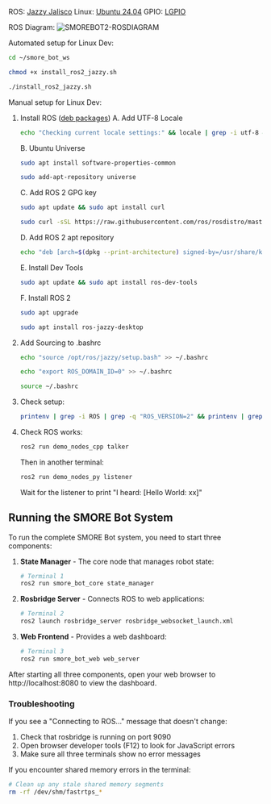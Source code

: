 ROS: [Jazzy Jalisco](https://docs.ros.org/en/jazzy/Releases/Release-Jazzy-Jalisco.html)
Linux: [Ubuntu 24.04](https://ubuntu.com/download/desktop)
GPIO: [LGPIO](https://pypi.org/project/lgpio/)

ROS Diagram:
![SMOREBOT2-ROSDIAGRAM](https://github.com/user-attachments/assets/b6c1f9b7-fe85-4e9a-a9c7-c604d9300402)

Automated setup for Linux Dev:
```bash
cd ~/smore_bot_ws

chmod +x install_ros2_jazzy.sh

./install_ros2_jazzy.sh
```

Manual setup for Linux Dev:
1. Install ROS ([deb packages](https://docs.ros.org/en/jazzy/Installation/Ubuntu-Install-Debs.html))
    A. Add UTF-8 Locale
    ```bash
    echo "Checking current locale settings:" && locale | grep -i utf-8 && echo "UTF-8 locale detected" || (echo "Setting up UTF-8 locale..." && sudo apt update && sudo apt install -y locales && sudo locale-gen en_US en_US.UTF-8 && sudo update-locale LC_ALL=en_US.UTF-8 LANG=en_US.UTF-8 && export LANG=en_US.UTF-8 && echo "New locale settings:" && locale)
    ```

    B. Ubuntu Universe
    ```bash
    sudo apt install software-properties-common
    
    sudo add-apt-repository universe
    ```

    C. Add ROS 2 GPG key
    ```bash
    sudo apt update && sudo apt install curl
    
    sudo curl -sSL https://raw.githubusercontent.com/ros/rosdistro/master/ros.key -o /usr/share/keyrings/ros-archive-keyring.gpg
    ```

    D. Add ROS 2 apt repository
    ```bash
    echo "deb [arch=$(dpkg --print-architecture) signed-by=/usr/share/keyrings/ros-archive-keyring.gpg] http://packages.ros.org/ros2/ubuntu $(. /etc/os-release && echo $UBUNTU_CODENAME) main" | sudo tee /etc/apt/sources.list.d/ros2.list > /dev/null
    ```

    E. Install Dev Tools
    ```bash
    sudo apt update && sudo apt install ros-dev-tools
    ```

    F. Install ROS 2
    ```bash
    sudo apt upgrade
    
    sudo apt install ros-jazzy-desktop
    ```

2. Add Sourcing to .bashrc
    ```bash
    echo "source /opt/ros/jazzy/setup.bash" >> ~/.bashrc
    
    echo "export ROS_DOMAIN_ID=0" >> ~/.bashrc
    
    source ~/.bashrc
    ```

3. Check setup:
    ```bash
    printenv | grep -i ROS | grep -q "ROS_VERSION=2" && printenv | grep -i ROS | grep -q "ROS_PYTHON_VERSION=3" && printenv | grep -i ROS | grep -q "ROS_DISTRO=jazzy" && printenv | grep -i ROS | grep -q "ROS_DOMAIN_ID=0" && echo "All ROS environment variables are correctly set!" || echo "Some ROS environment variables are missing or incorrect."
    ```

4. Check ROS works:
    ```bash
    ros2 run demo_nodes_cpp talker
    ```

    Then in another terminal:

    ```bash
    ros2 run demo_nodes_py listener
    ```
    
    Wait for the listener to print "I heard: [Hello World: xx]"

## Running the SMORE Bot System

To run the complete SMORE Bot system, you need to start three components:

1. **State Manager** - The core node that manages robot state:
    ```bash
    # Terminal 1
    ros2 run smore_bot_core state_manager
    ```

2. **Rosbridge Server** - Connects ROS to web applications:
    ```bash
    # Terminal 2
    ros2 launch rosbridge_server rosbridge_websocket_launch.xml
    ```

3. **Web Frontend** - Provides a web dashboard:
    ```bash
    # Terminal 3
    ros2 run smore_bot_web web_server
    ```

After starting all three components, open your web browser to http://localhost:8080 to view the dashboard.

### Troubleshooting

If you see a "Connecting to ROS..." message that doesn't change:
1. Check that rosbridge is running on port 9090
2. Open browser developer tools (F12) to look for JavaScript errors
3. Make sure all three terminals show no error messages

If you encounter shared memory errors in the terminal:
```bash
# Clean up any stale shared memory segments
rm -rf /dev/shm/fastrtps_*
```
